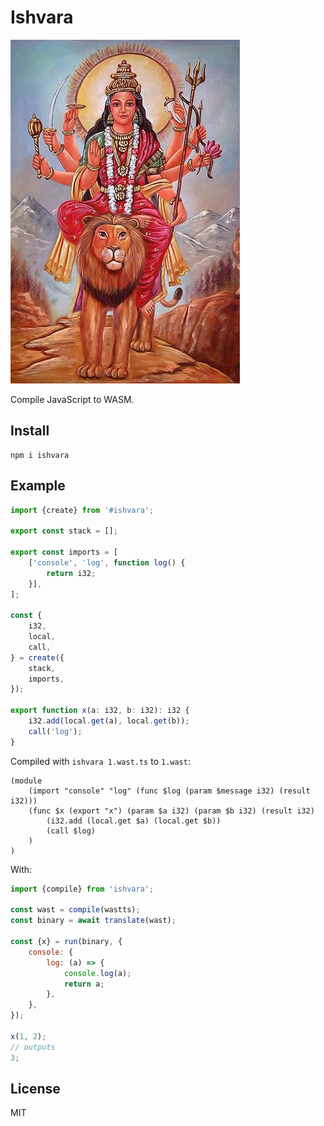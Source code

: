 # Ishvara

![ishvara](https://github.com/putoutjs/ishvara/blob/master/images/ishvara.jpg)

Compile JavaScript to WASM.

## Install

```
npm i ishvara
```

## Example

```ts
import {create} from '#ishvara';

export const stack = [];

export const imports = [
    ['console', 'log', function log() {
        return i32;
    }],
];

const {
    i32,
    local,
    call,
} = create({
    stack,
    imports,
});

export function x(a: i32, b: i32): i32 {
    i32.add(local.get(a), local.get(b));
    call('log');
}
```

Compiled with `ishvara 1.wast.ts` to `1.wast`:

```wast
(module
    (import "console" "log" (func $log (param $message i32) (result i32)))
    (func $x (export "x") (param $a i32) (param $b i32) (result i32)
        (i32.add (local.get $a) (local.get $b))
        (call $log)
    )
)
```

With:

```js
import {compile} from 'ishvara';

const wast = compile(wastts);
const binary = await translate(wast);

const {x} = run(binary, {
    console: {
        log: (a) => {
            console.log(a);
            return a;
        },
    },
});

x(1, 2);
// outputs
3;
```

## License

MIT
